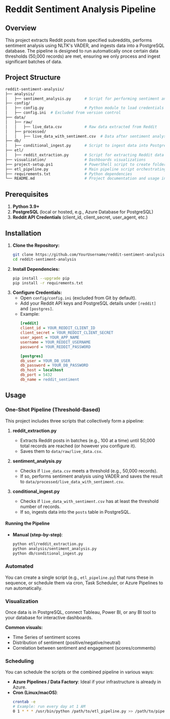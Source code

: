# Reddit Sentiment Analysis Pipeline

## Overview
This project extracts Reddit posts from specified subreddits, performs sentiment analysis using NLTK's VADER, and ingests data into a PostgreSQL database. The pipeline is designed to run automatically once certain data thresholds (50,000 records) are met, ensuring we only process and ingest significant batches of data.

## Project Structure
```bash
reddit-sentiment-analysis/
├── analysis/
│   ├── sentiment_analysis.py      # Script for performing sentiment analysis on extracted data
├── config/
│   ├── config.py                  # Python module to load credentials from config.ini
│   ├── config.ini  # Excluded from version control
├── data/
│   ├── raw/
│   │   ├── live_data.csv          # Raw data extracted from Reddit
│   ├── processed/
│   │   ├── live_data_with_sentiment.csv  # Data after sentiment analysis
├── db/
│   ├── conditional_ingest.py      # Script to ingest data into PostgreSQL only after a threshold is reached
├── etl/
│   ├── reddit_extraction.py       # Script for extracting Reddit data (e.g., using PRAW)
├── visualization/                 # Dashboards visualizations
├── project-setup.ps1              # PowerShell script to create folder structure
├── etl_pipeline.py                # Main pipeline script orchestrating extraction → analysis → ingestion
├── requirements.txt               # Python dependencies
└── README.md                      # Project documentation and usage instructions
```


## Prerequisites
1. **Python 3.9+**
2. **PostgreSQL** (local or hosted, e.g., Azure Database for PostgreSQL)
3. **Reddit API Credentials** (client_id, client_secret, user_agent, etc.)

## Installation

1. **Clone the Repository:**
   ```bash
   git clone https://github.com/YourUsername/reddit-sentiment-analysis.git
   cd reddit-sentiment-analysis

2. **Install Dependencies:**
    ```bash
    pip install --upgrade pip
    pip install -r requirements.txt

3. **Configure Credentials:**
   - Open `config/config.ini` (excluded from Git by default).
   - Add your Reddit API keys and PostgreSQL details under `[reddit]` and `[postgres]`.
   - Example:
     ```ini
     [reddit]
     client_id = YOUR_REDDIT_CLIENT_ID
     client_secret = YOUR_REDDIT_CLIENT_SECRET
     user_agent = YOUR_APP_NAME
     username = YOUR_REDDIT_USERNAME
     password = YOUR_REDDIT_PASSWORD

     [postgres]
     db_user = YOUR_DB_USER
     db_password = YOUR_DB_PASSWORD
     db_host = localhost
     db_port = 5432
     db_name = reddit_sentiment
     ```

## Usage

### One-Shot Pipeline (Threshold-Based)
This project includes three scripts that collectively form a pipeline:

1. **reddit_extraction.py**  
   - Extracts Reddit posts in batches (e.g., 100 at a time) until 50,000 total records are reached (or however you configure it).
   - Saves them to `data/raw/live_data.csv`.

2. **sentiment_analysis.py**  
   - Checks if `live_data.csv` meets a threshold (e.g., 50,000 records).
   - If so, performs sentiment analysis using VADER and saves the result to `data/processed/live_data_with_sentiment.csv`.

3. **conditional_ingest.py**  
   - Checks if `live_data_with_sentiment.csv` has at least the threshold number of records.
   - If so, ingests data into the `posts` table in PostgreSQL.

#### Running the Pipeline
- **Manual (step-by-step)**:
  ```bash
  python etl/reddit_extraction.py
  python analysis/sentiment_analysis.py
  python db/conditional_ingest.py

### Automated
You can create a single script (e.g., `etl_pipeline.py`) that runs these in sequence, or schedule them via cron, Task Scheduler, or Azure Pipelines to run automatically.

### Visualization
Once data is in PostgreSQL, connect Tableau, Power BI, or any BI tool to your database for interactive dashboards.

**Common visuals:**
- Time Series of sentiment scores
- Distribution of sentiment (positive/negative/neutral)
- Correlation between sentiment and engagement (scores/comments)

### Scheduling
You can schedule the scripts or the combined pipeline in various ways:

- **Azure Pipelines / Data Factory**: Ideal if your infrastructure is already in Azure.
- **Cron (Linux/macOS)**:
  ```bash
  crontab -e
  # Example: run every day at 1 AM
  0 1 * * * /usr/bin/python /path/to/etl_pipeline.py >> /path/to/pipeline.log 2>&1

